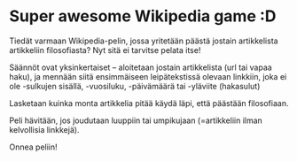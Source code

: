# Super awesome Wikipedia game :D

Tiedät varmaan Wikipedia-pelin, jossa yritetään päästä jostain artikkelista artikkeliin filosofiasta?
Nyt sitä ei tarvitse pelata itse!

Säännöt ovat yksinkertaiset – aloitetaan jostain artikkelista (url tai vapaa haku), ja mennään siitä
ensimmäiseen leipätekstissä olevaan linkkiin, joka ei ole
-sulkujen sisällä,
-vuosiluku,
-päivämäärä tai
-yläviite (hakasulut)

Lasketaan kuinka monta artikkelia pitää käydä läpi, että päästään filosofiaan.

Peli hävitään, jos joudutaan luuppiin tai umpikujaan (=artikkeliin ilman kelvollisia linkkejä).

Onnea peliin!
